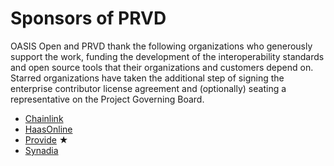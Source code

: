 # Sponsors of PRVD

OASIS Open and PRVD thank the following organizations who generously support the work, funding the development of the interoperability standards and open source tools that their organizations and customers depend on. Starred organizations have taken the additional step of signing the enterprise contributor license agreement and (optionally) seating a representative on the Project Governing Board. 

* [Chainlink](https://chain.link/)
* [HaasOnline](https://www.haasonline.com/)
* [Provide](https://provide.services/) &bigstar;
* [Synadia](https://synadia.com/)
